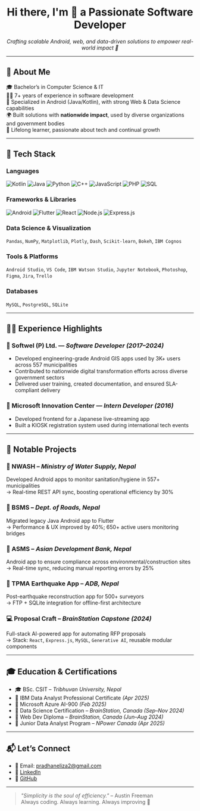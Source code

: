 <h1 align="center">Hi there, I'm 👋 a Passionate Software Developer</h1>
<p align="center">
  <em>Crafting scalable Android, web, and data-driven solutions to empower real-world impact 🚀</em>
</p>

---

## 💼 About Me

🎓 Bachelor’s in Computer Science & IT  
👨‍💻 7+ years of experience in software development  
📱 Specialized in Android (Java/Kotlin), with strong Web & Data Science capabilities  
🌍 Built solutions with **nationwide impact**, used by diverse organizations and government bodies  
🧠 Lifelong learner, passionate about tech and continual growth

---

## 🧰 Tech Stack

### Languages  
![Kotlin](https://img.shields.io/badge/Kotlin-0095D5?style=flat&logo=kotlin&logoColor=white)
![Java](https://img.shields.io/badge/Java-007396?style=flat&logo=java&logoColor=white)
![Python](https://img.shields.io/badge/Python-3776AB?style=flat&logo=python&logoColor=white)
![C++](https://img.shields.io/badge/C++-00599C?style=flat&logo=cplusplus&logoColor=white)
![JavaScript](https://img.shields.io/badge/JavaScript-F7DF1E?style=flat&logo=javascript&logoColor=black)
![PHP](https://img.shields.io/badge/PHP-777BB4?style=flat&logo=php&logoColor=white)
![SQL](https://img.shields.io/badge/SQL-336791?style=flat&logo=postgresql&logoColor=white)

### Frameworks & Libraries  
![Android](https://img.shields.io/badge/Android-3DDC84?style=flat&logo=android&logoColor=white)
![Flutter](https://img.shields.io/badge/Flutter-02569B?style=flat&logo=flutter&logoColor=white)
![React](https://img.shields.io/badge/React-20232A?style=flat&logo=react&logoColor=61DAFB)
![Node.js](https://img.shields.io/badge/Node.js-339933?style=flat&logo=nodedotjs&logoColor=white)
![Express.js](https://img.shields.io/badge/Express.js-000000?style=flat&logo=express&logoColor=white)

### Data Science & Visualization  
`Pandas`, `NumPy`, `Matplotlib`, `Plotly`, `Dash`, `Scikit-learn`, `Bokeh`, `IBM Cognos`

### Tools & Platforms  
`Android Studio`, `VS Code`, `IBM Watson Studio`, `Jupyter Notebook`, `Photoshop`, `Figma`, `Jira`, `Trello`

### Databases  
`MySQL`, `PostgreSQL`, `SQLite`

---

## 👨‍💻 Experience Highlights

### 🚧 Softwel (P) Ltd. — *Software Developer (2017–2024)*  
- Developed engineering-grade Android GIS apps used by 3K+ users across 557 municipalities  
- Contributed to nationwide digital transformation efforts across diverse government sectors  
- Delivered user training, created documentation, and ensured SLA-compliant delivery


### 🧠 Microsoft Innovation Center — *Intern Developer (2016)*  
- Developed frontend for a Japanese live-streaming app  
- Built a KIOSK registration system used during international tech events

---

## 🌟 Notable Projects

### 📱 NWASH – *Ministry of Water Supply, Nepal*  
Developed Android apps to monitor sanitation/hygiene in 557+ municipalities  
→ Real-time REST API sync, boosting operational efficiency by 30%

### 📱 BSMS – *Dept. of Roads, Nepal*  
Migrated legacy Java Android app to Flutter  
→ Performance & UX improved by 40%; 650+ active users monitoring bridges

### 📱 ASMS – *Asian Development Bank, Nepal*  
Android app to ensure compliance across environmental/construction sites  
→ Real-time sync, reducing manual reporting errors by 25%

### 📱 TPMA Earthquake App – *ADB, Nepal*  
Post-earthquake reconstruction app for 500+ surveyors  
→ FTP + SQLite integration for offline-first architecture

### 💻 Proposal Craft – *BrainStation Capstone (2024)*  
Full-stack AI-powered app for automating RFP proposals  
→ Stack: `React`, `Express.js`, `MySQL`, `Generative AI`, reusable modular components

---

## 🎓 Education & Certifications

- 🎓 BSc. CSIT – *Tribhuvan University, Nepal*
- 📜 IBM Data Analyst Professional Certificate *(Apr 2025)*
- 📜 Microsoft Azure AI-900 *(Feb 2025)*
- 📜 Data Science Certification – *BrainStation, Canada* *(Sep–Nov 2024)*
- 📜 Web Dev Diploma – *BrainStation, Canada* *(Jun–Aug 2024)*
- 📜 Junior Data Analyst Program – *NPower Canada* *(Apr 2025)*

---
<!--
## 📈 GitHub Stats

<p align="center">
  <img src="https://github-readme-stats.vercel.app/api?username=Elizapr&show_icons=true&theme=tokyonight" alt="GitHub Stats" />
  <img src="https://github-readme-stats.vercel.app/api/top-langs/?username=Elizapr&layout=compact&theme=tokyonight" alt="Top Languages" />
</p>

---
-->
## 📬 Let’s Connect

- 📧 Email: pradhaneliza2@gmail.com  
- 💼 [LinkedIn](https://www.linkedin.com/in/eliza-pradhan)  
- 🐙 [GitHub](https://github.com/Elizapr)

---

> *"Simplicity is the soul of efficiency."* – Austin Freeman  
> Always coding. Always learning. Always improving 💪

<!--
**Elizapr/Elizapr** is a ✨ _special_ ✨ repository because its `README.md` (this file) appears on your GitHub profile.

Here are some ideas to get you started:

- 🔭 I’m currently working on ...
- 🌱 I’m currently learning ...
- 👯 I’m looking to collaborate on ...
- 🤔 I’m looking for help with ...
- 💬 Ask me about ...
- 📫 How to reach me: ...
- 😄 Pronouns: ...
- ⚡ Fun fact: ...
-->
